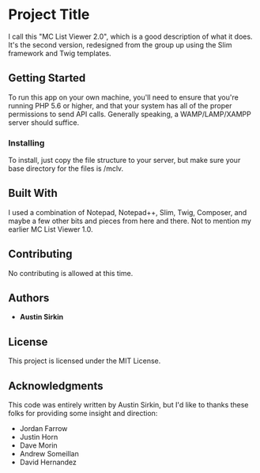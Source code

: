 # Project Title

I call this "MC List Viewer 2.0", which is a good description of what it does. It's the second version, redesigned from the group up using the Slim framework and Twig templates.

## Getting Started

To run this app on your own machine, you'll need to ensure that you're running PHP 5.6 or higher, and that your system has all of the proper permissions to send API calls. Generally speaking, a WAMP/LAMP/XAMPP server should suffice.

### Installing

To install, just copy the file structure to your server, but make sure your base directory for the files is /mclv.

## Built With

I used a combination of Notepad, Notepad++, Slim, Twig, Composer, and maybe a few other bits and pieces from here and there. Not to mention my earlier MC List Viewer 1.0.

## Contributing

No contributing is allowed at this time.

## Authors

* **Austin Sirkin**

## License

This project is licensed under the MIT License.

## Acknowledgments

This code was entirely written by Austin Sirkin, but I'd like to thanks these folks for providing some insight and direction:
* Jordan Farrow
* Justin Horn
* Dave Morin
* Andrew Someillan
* David Hernandez
